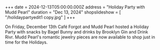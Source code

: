 +++
date = 2024-12-13T05:00:00.000Z
address = "Holiday Party with Mudd Pearl"
duration = "Dec 13, 2024"
shopslideshow = [ "/holidaypartyedit1 copy.jpg" ]
+++

On Friday, December 13th Café Forgot and Mudd Pearl hosted a Holiday Party with snacks by Bagel Bunny and drinks by Brooklyn Gin and Drink Rivr. 
Mudd Pearl's romantic jewelry pieces are now available to shop just in time for the Holidays.
